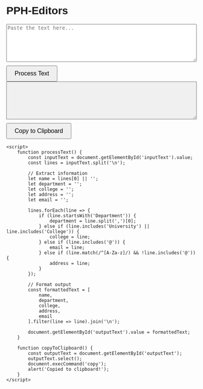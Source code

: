 <html lang="en">
<head>
    <meta charset="UTF-8">
    <meta name="viewport" content="width=device-width, initial-scale=1.0">
    <title>PPH-Editors</title>
    <style>
        body {
            font-family: Arial, sans-serif;
            padding: 20px;
        }
        #inputText {
            width: 100%;
            height: 100px;
            margin-bottom: 10px;
        }
        #outputText {
            width: 100%;
            height: 100px;
            margin-bottom: 10px;
            background-color: #f0f0f0;
        }
        button {
            padding: 10px 20px;
            font-size: 16px;
        }
    </style>
</head>
<body>
    <h1>PPH-Editors</h1>
    <textarea id="inputText" placeholder="Paste the text here..."></textarea>
    <button onclick="processText()">Process Text</button>
    <textarea id="outputText" readonly></textarea>
    <button onclick="copyToClipboard()">Copy to Clipboard</button>

    <script>
        function processText() {
            const inputText = document.getElementById('inputText').value;
            const lines = inputText.split('\n');
            
            // Extract information
            let name = lines[0] || '';
            let department = '';
            let college = '';
            let address = '';
            let email = '';
            
            lines.forEach(line => {
                if (line.startsWith('Department')) {
                    department = line.split(',')[0];
                } else if (line.includes('University') || line.includes('College')) {
                    college = line;
                } else if (line.includes('@')) {
                    email = line;
                } else if (line.match(/^[A-Za-z]/) && !line.includes('@')) {
                    address = line;
                }
            });

            // Format output
            const formattedText = [
                name,
                department,
                college,
                address,
                email
            ].filter(line => line).join('\n');

            document.getElementById('outputText').value = formattedText;
        }

        function copyToClipboard() {
            const outputText = document.getElementById('outputText');
            outputText.select();
            document.execCommand('copy');
            alert('Copied to clipboard!');
        }
    </script>
</body>
</html>
